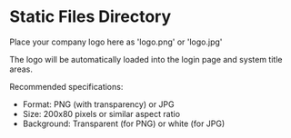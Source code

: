 # Static Files Directory

Place your company logo here as 'logo.png' or 'logo.jpg'

The logo will be automatically loaded into the login page and system title areas.

Recommended specifications:
- Format: PNG (with transparency) or JPG
- Size: 200x80 pixels or similar aspect ratio
- Background: Transparent (for PNG) or white (for JPG)
